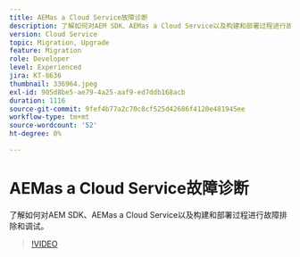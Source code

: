 ```yaml
---
title: AEMas a Cloud Service故障诊断
description: 了解如何对AEM SDK、AEMas a Cloud Service以及构建和部署过程进行故障排除和调试。
version: Cloud Service
topic: Migration, Upgrade
feature: Migration
role: Developer
level: Experienced
jira: KT-8636
thumbnail: 336964.jpeg
exl-id: 905d8be5-ae79-4a25-aaf9-ed7ddb168acb
duration: 1116
source-git-commit: 9fef4b77a2c70c8cf525d42686f4120e481945ee
workflow-type: tm+mt
source-wordcount: '52'
ht-degree: 0%

---
```


# AEMas a Cloud Service故障诊断

了解如何对AEM SDK、AEMas a Cloud Service以及构建和部署过程进行故障排除和调试。

>[!VIDEO](https://video.tv.adobe.com/v/336964?quality=12&learn=on)
